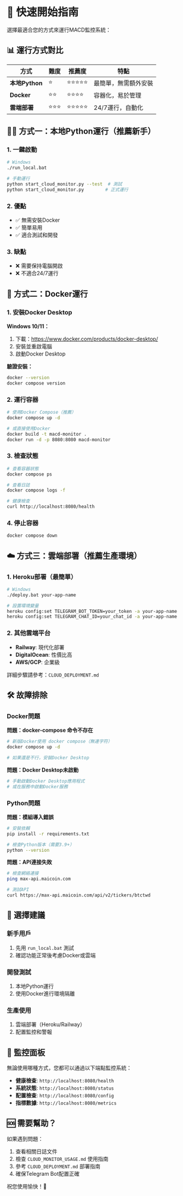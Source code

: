 # 🚀 快速開始指南

選擇最適合您的方式來運行MACD監控系統：

## 📊 運行方式對比

| 方式 | 難度 | 推薦度 | 特點 |
|------|------|---------|------|
| **本地Python** | ⭐ | ⭐⭐⭐⭐⭐ | 最簡單，無需額外安裝 |
| **Docker** | ⭐⭐ | ⭐⭐⭐⭐ | 容器化，易於管理 |
| **雲端部署** | ⭐⭐⭐ | ⭐⭐⭐⭐⭐ | 24/7運行，自動化 |

## 🏃‍♂️ 方式一：本地Python運行（推薦新手）

### 1. 一鍵啟動
```bash
# Windows
./run_local.bat

# 手動運行
python start_cloud_monitor.py --test  # 測試
python start_cloud_monitor.py        # 正式運行
```

### 2. 優點
- ✅ 無需安裝Docker
- ✅ 簡單易用
- ✅ 適合測試和開發

### 3. 缺點
- ❌ 需要保持電腦開啟
- ❌ 不適合24/7運行

## 🐳 方式二：Docker運行

### 1. 安裝Docker Desktop

**Windows 10/11：**
1. 下載：https://www.docker.com/products/docker-desktop/
2. 安裝並重啟電腦
3. 啟動Docker Desktop

**驗證安裝：**
```bash
docker --version
docker compose version
```

### 2. 運行容器

```bash
# 使用Docker Compose（推薦）
docker compose up -d

# 或直接使用Docker
docker build -t macd-monitor .
docker run -d -p 8080:8080 macd-monitor
```

### 3. 檢查狀態

```bash
# 查看容器狀態
docker compose ps

# 查看日誌
docker compose logs -f

# 健康檢查
curl http://localhost:8080/health
```

### 4. 停止容器

```bash
docker compose down
```

## ☁️ 方式三：雲端部署（推薦生產環境）

### 1. Heroku部署（最簡單）

```bash
# Windows
./deploy.bat your-app-name

# 設置環境變量
heroku config:set TELEGRAM_BOT_TOKEN=your_token -a your-app-name
heroku config:set TELEGRAM_CHAT_ID=your_chat_id -a your-app-name
```

### 2. 其他雲端平台
- **Railway**: 現代化部署
- **DigitalOcean**: 性價比高
- **AWS/GCP**: 企業級

詳細步驟請參考：`CLOUD_DEPLOYMENT.md`

## 🛠️ 故障排除

### Docker問題

**問題：docker-compose 命令不存在**
```bash
# 新版Docker使用 docker compose（無連字符）
docker compose up -d

# 如果還是不行，安裝Docker Desktop
```

**問題：Docker Desktop未啟動**
```bash
# 手動啟動Docker Desktop應用程式
# 或在服務中啟動Docker服務
```

### Python問題

**問題：模組導入錯誤**
```bash
# 安裝依賴
pip install -r requirements.txt

# 檢查Python版本（需要3.9+）
python --version
```

**問題：API連接失敗**
```bash
# 檢查網絡連接
ping max-api.maicoin.com

# 測試API
curl https://max-api.maicoin.com/api/v2/tickers/btctwd
```

## 🎯 選擇建議

### 新手用戶
1. 先用 `run_local.bat` 測試
2. 確認功能正常後考慮Docker或雲端

### 開發測試
1. 本地Python運行
2. 使用Docker進行環境隔離

### 生產使用
1. 雲端部署（Heroku/Railway）
2. 配置監控和警報

## 📱 監控面板

無論使用哪種方式，您都可以通過以下端點監控系統：

- **健康檢查**: `http://localhost:8080/health`
- **系統狀態**: `http://localhost:8080/status`
- **配置檢查**: `http://localhost:8080/config`
- **指標數據**: `http://localhost:8080/metrics`

## 🆘 需要幫助？

如果遇到問題：

1. 查看相關日誌文件
2. 檢查 `CLOUD_MONITOR_USAGE.md` 使用指南
3. 參考 `CLOUD_DEPLOYMENT.md` 部署指南
4. 確保Telegram Bot配置正確

祝您使用愉快！🚀 